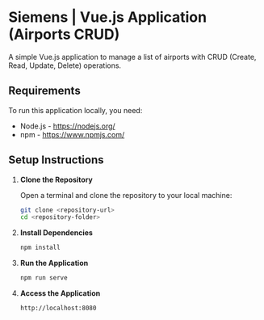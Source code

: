 # Siemens | Vue.js Application (Airports CRUD)

A simple Vue.js application to manage a list of airports with CRUD (Create, Read, Update, Delete) operations.

## Requirements

To run this application locally, you need:

- Node.js - https://nodejs.org/ 
- npm - https://www.npmjs.com/

## Setup Instructions

1. **Clone the Repository**

   Open a terminal and clone the repository to your local machine:
   ```bash
   git clone <repository-url>
   cd <repository-folder>

2. **Install Dependencies**
   ```bash
   npm install

3. **Run the Application**
   ```bash
   npm run serve

4. **Access the Application**
   ```bash
   http://localhost:8080

      

